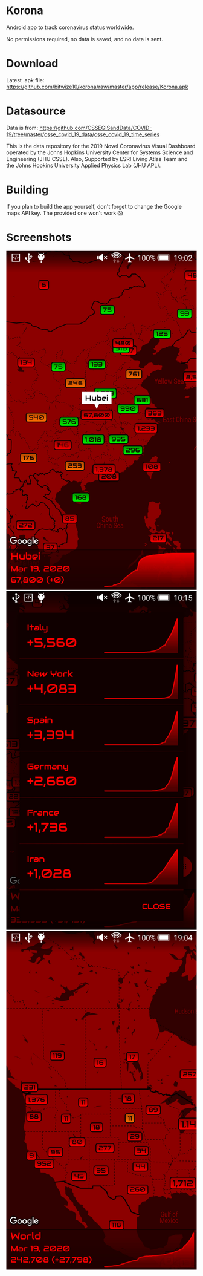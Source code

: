 # Korona
Android app to track coronavirus status worldwide.

No permissions required, no data is saved, and no data is sent.

# Download
Latest .apk file: https://github.com/bitwize10/korona/raw/master/app/release/Korona.apk

# Datasource 
Data is from:
https://github.com/CSSEGISandData/COVID-19/tree/master/csse_covid_19_data/csse_covid_19_time_series

This is the data repository for the 2019 Novel Coronavirus Visual Dashboard operated by the Johns Hopkins University Center for Systems Science and Engineering (JHU CSSE). Also, Supported by ESRI Living Atlas Team and the Johns Hopkins University Applied Physics Lab (JHU APL).

# Building
If you plan to build the app yourself, don't forget to change the Google maps API key. The provided one won't work 😱

# Screenshots
![screenshot1](/screenshots/screenshot1.jpg)
![screenshot2](/screenshots/screenshot2.jpg)
![screenshot3](/screenshots/screenshot3.jpg)
